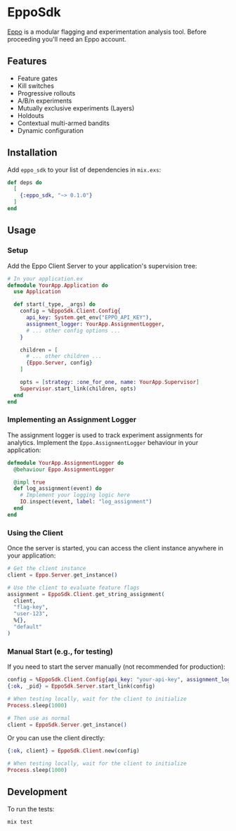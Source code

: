 # EppoSdk

[Eppo](https://www.geteppo.com/) is a modular flagging and experimentation analysis tool.
Before proceeding you'll need an Eppo account.

## Features

- Feature gates
- Kill switches
- Progressive rollouts
- A/B/n experiments
- Mutually exclusive experiments (Layers)
- Holdouts
- Contextual multi-armed bandits
- Dynamic configuration

## Installation

Add `eppo_sdk` to your list of dependencies in `mix.exs`:

```elixir
def deps do
  [
    {:eppo_sdk, "~> 0.1.0"}
  ]
end
```

## Usage

### Setup
Add the Eppo Client Server to your application's supervision tree:

```elixir
# In your application.ex
defmodule YourApp.Application do
  use Application

  def start(_type, _args) do
    config = %EppoSdk.Client.Config{
      api_key: System.get_env("EPPO_API_KEY"),
      assignment_logger: YourApp.AssignmentLogger,
      # ... other config options ...
    }

    children = [
      # ... other children ...
      {Eppo.Server, config}
    ]

    opts = [strategy: :one_for_one, name: YourApp.Supervisor]
    Supervisor.start_link(children, opts)
  end
end
```

### Implementing an Assignment Logger

The assignment logger is used to track experiment assignments for analytics. Implement the `Eppo.AssignmentLogger` behaviour in your application:

```elixir
defmodule YourApp.AssignmentLogger do
  @behaviour Eppo.AssignmentLogger

  @impl true
  def log_assignment(event) do
    # Implement your logging logic here
    IO.inspect(event, label: "log_assignment")
  end
end
```

### Using the Client
Once the server is started, you can access the client instance anywhere in your application:

```elixir
# Get the client instance
client = Eppo.Server.get_instance()

# Use the client to evaluate feature flags
assignment = EppoSdk.Client.get_string_assignment(
  client,
  "flag-key",
  "user-123",
  %{},
  "default"
)
```

### Manual Start (e.g., for testing)
If you need to start the server manually (not recommended for production):

```elixir
config = %EppoSdk.Client.Config{api_key: "your-api-key", assignment_logger: YourApp.AssignmentLogger}
{:ok, _pid} = EppoSdk.Server.start_link(config)

# When testing locally, wait for the client to initialize
Process.sleep(1000)

# Then use as normal
client = EppoSdk.Server.get_instance()
```

Or you can use the client directly:
```elixir
{:ok, client} = EppoSdk.Client.new(config)

# When testing locally, wait for the client to initialize
Process.sleep(1000)
```

## Development

To run the tests:
```bash
mix test
```
